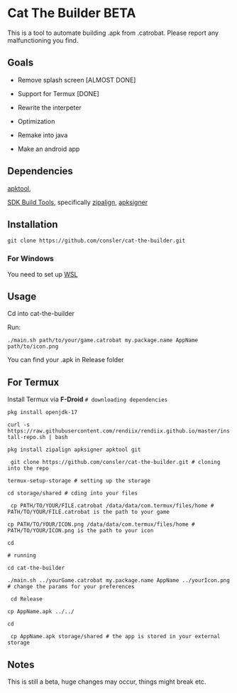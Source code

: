 # Cat The Builder BETA
This is a tool to automate building .apk from .catrobat. Please report any malfunctioning you find.

## Goals
* Remove splash screen [ALMOST DONE]

* Support for Termux [DONE]

* Rewrite the interpeter

* Optimization

* Remake into java

* Make an android app
## Dependencies
[apktool](https://apktool.org),

[SDK Build Tools](https://developer.android.com/tools/releases/build-tools), specifically [zipalign](https://developer.android/tools/zipalign), [apksigner](https://developer.android/tools/apksigner)

## Installation 
``` git clone https://github.com/consler/cat-the-builder.git ```
### For Windows
You need to set up [WSL](https://learn.microsoft.com/en-us/windows/wsl/install)
## Usage
Cd into cat-the-builder

Run:

``` ./main.sh path/to/your/game.catrobat my.package.name AppName path/to/icon.png ```

You can find your .apk in Release folder


## For Termux
Install Termux via **F-Droid**
``` # downloading dependencies ```

```pkg install openjdk-17```

``` curl -s https://raw.githubusercontent.com/rendiix/rendiix.github.io/master/install-repo.sh | bash ```

``` pkg install zipalign apksigner apktool git ```

``` git clone https://github.com/consler/cat-the-builder.git # cloning into the repo```

```termux-setup-storage # setting up the storage ```

``` cd storage/shared # cding into your files ```

``` cp PATH/TO/YOUR/FILE.catrobat /data/data/com.termux/files/home # PATH/TO/YOUR/FILE.catrobat is the path to your game```

``` cp PATH/TO/YOUR/ICON.png /data/data/com.termux/files/home # PATH/TO/YOUR/ICON.png is the path to your icon ```

``` cd ```

``` # running ```

``` cd cat-the-builder ```

``` ./main.sh ../yourGame.catrobat my.package.name AppName ../yourIcon.png # change the params for your preferences ```

``` cd Release```

```cp AppName.apk ../../```

```cd```

``` cp AppName.apk storage/shared # the app is stored in your external storage```


## Notes
This is still a beta, huge changes may occur, things might break etc. 
